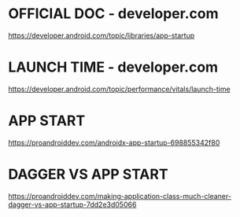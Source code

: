 # OFFICIAL DOC - developer.com
https://developer.android.com/topic/libraries/app-startup

# LAUNCH TIME - developer.com
https://developer.android.com/topic/performance/vitals/launch-time

# APP START
https://proandroiddev.com/androidx-app-startup-698855342f80

# DAGGER VS APP START
https://proandroiddev.com/making-application-class-much-cleaner-dagger-vs-app-startup-7dd2e3d05066